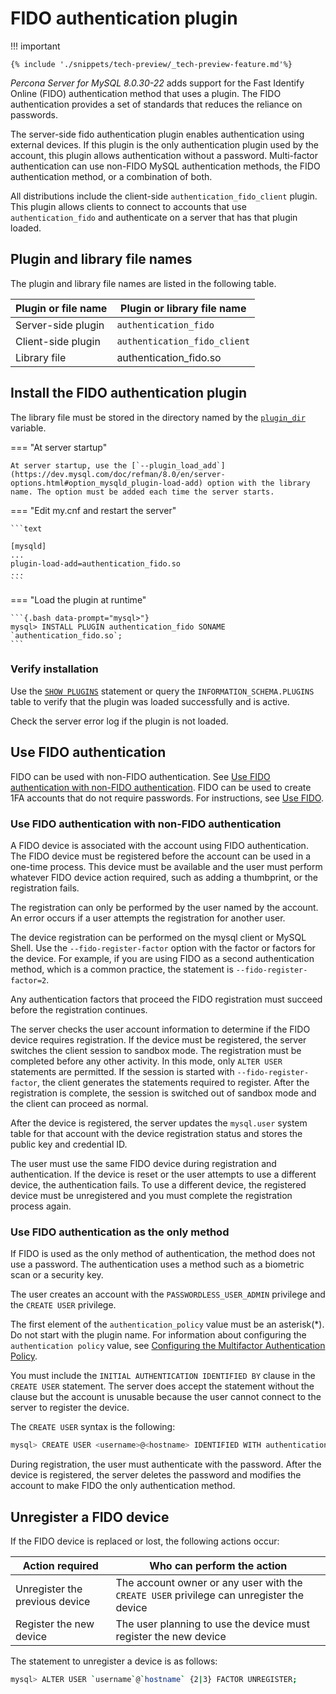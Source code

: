# FIDO authentication plugin

!!! important

    {% include './snippets/tech-preview/_tech-preview-feature.md'%}


*Percona Server for MySQL 8.0.30-22* adds support for the Fast Identify Online (FIDO) authentication method that uses a plugin. The FIDO authentication provides a set of standards that reduces the reliance on passwords.

The server-side fido authentication plugin enables authentication using external devices. If this plugin is the only authentication plugin used by the account, this plugin allows authentication without a password. Multi-factor authentication can use non-FIDO MySQL authentication methods, the FIDO authentication method, or a combination of both. 

All distributions include the client-side `authentication_fido_client` plugin. This plugin allows clients to connect to accounts that use `authentication_fido` and authenticate on a server that has that plugin loaded.

## Plugin and library file names

The plugin and library file names are listed in the following table. 

| Plugin or file name | Plugin or library file name |
|---|---|
| Server-side plugin  | `authentication_fido` |
| Client-side plugin | `authentication_fido_client` |
| Library file | authentication_fido.so |

## Install the FIDO authentication plugin

The library file must be stored in the directory named by the [`plugin_dir`](https://dev.mysql.com/doc/refman/8.0/en/server-system-variables.html#sysvar_plugin_dir) variable. 

=== "At server startup"

    At server startup, use the [`--plugin_load_add`](https://dev.mysql.com/doc/refman/8.0/en/server-options.html#option_mysqld_plugin-load-add) option with the library name. The option must be added each time the server starts.

=== "Edit my.cnf and restart the server"

    ```text

    [mysqld]
    ...
    plugin-load-add=authentication_fido.so
    ...
    ```

=== "Load the plugin at runtime"

    ```{.bash data-prompt="mysql>"}
    mysql> INSTALL PLUGIN authentication_fido SONAME `authentication_fido.so`;
    ```

### Verify installation

Use the [`SHOW PLUGINS`](https://dev.mysql.com/doc/refman/8.0/en/show-plugins.html) statement or query the `INFORMATION_SCHEMA.PLUGINS` table to verify that the plugin was loaded successfully and is active.

Check the server error log if the plugin is not loaded.

## Use FIDO authentication

FIDO can be used with non-FIDO authentication. See [Use FIDO authentication with non-FIDO authentication](#use-fido-authentication-with-non-fido-authentication). FIDO can be used to create 1FA accounts that do not require passwords. For instructions, see [Use FIDO](#use-fido-authentication-as-the-only-method).

### Use FIDO authentication with non-FIDO authentication

A FIDO device is associated with the account using FIDO authentication. The FIDO device must be registered before the account can be used in a one-time process. This device must be available and the user must perform whatever FIDO device action required, such as adding a thumbprint, or the registration fails.

The registration can only be performed by the user named by the account. An error occurs if a user attempts the registration for another user. 

The device registration can be performed on the mysql client or MySQL Shell.  Use the `--fido-register-factor` option with the factor or factors for the device. For example, if you are using FIDO as a second authentication method, which is a common practice, the statement is `--fido-register-factor=2`. 

Any authentication factors that proceed the FIDO registration must succeed before the registration continues.

The server checks the user account information to determine if the FIDO device requires registration. If the device must be registered, the server switches the client session to sandbox mode. The registration must be completed before any other activity. In this mode, only `ALTER USER` statements are permitted. If the session is started with `--fido-register-factor`, the client generates the statements required to register. After the registration is complete, the session is switched out of sandbox mode and the client can proceed as normal.

After the device is registered, the server updates the `mysql.user` system table for that account with the device registration status and stores the public key and credential ID.

The user must use the same FIDO device during registration and authentication. If the device is reset or the user attempts to use a different device, the authentication fails. To use a different device, the registered device must be unregistered and you must complete the registration process again.

### Use FIDO authentication as the only method

If FIDO is used as the only method of authentication, the method does not use a password. The authentication uses a method such as a biometric scan or a security key.

The user creates an account with the `PASSWORDLESS_USER_ADMIN` privilege and the `CREATE USER` privilege. 

The first element of the `authentication_policy` value must be an asterisk(*). Do not start with the plugin name. For information about configuring the `authentication policy` value, see [Configuring the Multifactor Authentication Policy](https://dev.mysql.com/doc/refman/8.0/en/multifactor-authentication.html#multifactor-authentication-policy).

You must include the `INITIAL AUTHENTICATION IDENTIFIED BY` clause in the `CREATE USER` statement. The server does accept the statement without the clause but the account is unusable because the user cannot connect to the server to register the device. 

The `CREATE USER` syntax is the following:

```{.bash data-prompt="mysql>"}
mysql> CREATE USER <username>@<hostname> IDENTIFIED WITH authentication_fido INITIAL AUTHENTICATION IDENTIFIED BY '<password>';
```

During registration, the user must authenticate with the password. After the device is registered, the server deletes the password and modifies the account to make FIDO the only authentication method. 

## Unregister a FIDO device

If the FIDO device is replaced or lost, the following actions occur:

| Action required | Who can perform the action |
|---|---|
| Unregister the previous device | The account owner or any user with the `CREATE USER` privilege can unregister the device |
| Register the new device | The user planning to use the device must register the new device |

The statement to unregister a device is as follows:

```{.bash data-prompt="mysql>"}
mysql> ALTER USER `username`@`hostname` {2|3} FACTOR UNREGISTER;
```
